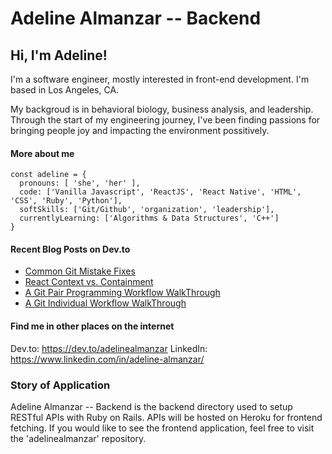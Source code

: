 # Adeline Almanzar -- Backend

## Hi, I'm Adeline!

I'm a software engineer, mostly interested in front-end development. I'm based in Los Angeles, CA.

My backgroud is in behavioral biology, business analysis, and leadership. Through the start of my engineering journey, I've been finding passions for bringing people joy and impacting the environment possitively.

#### More about me
```
const adeline = {
  pronouns: [ 'she', 'her' ],
  code: ['Vanilla Javascript', 'ReactJS', 'React Native', 'HTML', 'CSS', 'Ruby', 'Python'],
  softSkills: ['Git/Github', 'organization', 'leadership'],
  currentlyLearning: ['Algorithms & Data Structures', 'C++']
}
```

#### Recent Blog Posts on Dev.to
- [Common Git Mistake Fixes](https://dev.to/adelinealmanzar/common-git-mistake-fixes-56ac)
- [React Context vs. Containment](https://dev.to/adelinealmanzar/react-context-vs-containment-319g)
- [A Git Pair Programming Workflow WalkThrough](https://dev.to/adelinealmanzar/a-git-pair-group-workflow-walkthrough-3a9f)
- [A Git Individual Workflow WalkThrough](https://dev.to/adelinealmanzar/a-git-individual-workflow-walkthrough-po7)

#### Find me in other places on the internet
Dev.to: https://dev.to/adelinealmanzar
LinkedIn: https://www.linkedin.com/in/adeline-almanzar/

### Story of Application
Adeline Almanzar -- Backend is the backend directory used to setup RESTful APIs with Ruby on Rails. APIs will be hosted on Heroku for frontend fetching. If you would like to see the frontend application, feel free to visit the 'adelinealmanzar' repository.
